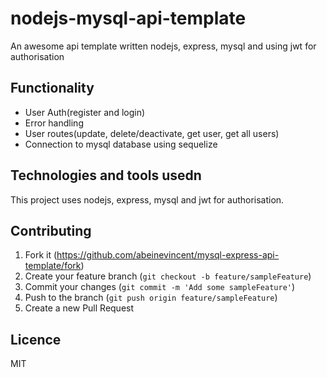 # nodejs-mysql-api-template

An awesome api template written nodejs, express, mysql and using jwt for authorisation 

## Functionality

- User Auth(register and login) 
- Error handling
- User routes(update, delete/deactivate, get user, get all users)
- Connection to mysql database using sequelize

## Technologies and tools usedn
This project uses nodejs, express, mysql and jwt for authorisation. 

## Contributing

1. Fork it (<https://github.com/abeinevincent/mysql-express-api-template/fork>)
2. Create your feature branch (`git checkout -b feature/sampleFeature`)
3. Commit your changes (`git commit -m 'Add some sampleFeature'`)
4. Push to the branch (`git push origin feature/sampleFeature`)
5. Create a new Pull Request

## Licence

MIT
